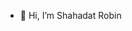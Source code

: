 - 👋 Hi, I’m Shahadat Robin

<!---
robin3012/robin3012 is a ✨ special ✨ repository because its `README.md` (this file) appears on your GitHub profile.
You can click the Preview link to take a look at your changes.
--->
